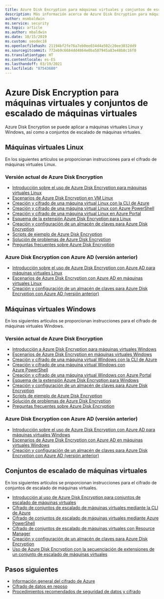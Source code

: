 ```yaml
---
title: Azure Disk Encryption para máquinas virtuales y conjuntos de escalado de máquinas virtuales
description: Más información acerca de Azure Disk Encryption para máquinas virtuales (VM) y conjuntos de escalado de VM. Azure Disk Encryption funciona para VM Linux y Windows.
author: msmbaldwin
ms.service: security
ms.topic: article
ms.author: mbaldwin
ms.date: 10/15/2019
ms.custom: seodec18
ms.openlocfilehash: 21194bf2fe76a7eb0ee034d4a502c20ee3032dd9
ms.sourcegitcommit: 772eb9c6684dd4864e0ba507945a83e48b8c16f0
ms.translationtype: HT
ms.contentlocale: es-ES
ms.lasthandoff: 03/19/2021
ms.locfileid: "87543680"
---
```

# <a name="azure-disk-encryption-for-virtual-machines-and-virtual-machine-scale-sets"></a>Azure Disk Encryption para máquinas virtuales y conjuntos de escalado de máquinas virtuales

Azure Disk Encryption se puede aplicar a máquinas virtuales Linux y Windows, así como a conjuntos de escalado de máquinas virtuales. 

## <a name="linux-virtual-machines"></a>Máquinas virtuales Linux

En los siguientes artículos se proporcionan instrucciones para el cifrado de máquinas virtuales Linux.

### <a name="current-version-of-azure-disk-encryption"></a>Versión actual de Azure Disk Encryption

- [Introducción sobre el uso de Azure Disk Encryption para máquinas virtuales Linux](../../virtual-machines/linux/disk-encryption-overview.md)
- [Escenarios de Azure Disk Encryption en VM Linux](../../virtual-machines/linux/disk-encryption-linux.md)
- [Creación y cifrado de una máquina virtual Linux con la CLI de Azure](../../virtual-machines/linux/disk-encryption-cli-quickstart.md)
- [Creación y cifrado de una máquina virtual Linux con Azure PowerShell](../../virtual-machines/linux/disk-encryption-powershell-quickstart.md)
- [Creación y cifrado de una máquina virtual Linux en Azure Portal](../../virtual-machines/linux/disk-encryption-portal-quickstart.md)
- [Esquema de la extensión Azure Disk Encryption para Linux](../../virtual-machines/extensions/azure-disk-enc-linux.md)
- [Creación y configuración de un almacén de claves para Azure Disk Encryption](../../virtual-machines/linux/disk-encryption-key-vault.md)
- [Scripts de ejemplo de Azure Disk Encryption](../../virtual-machines/linux/disk-encryption-sample-scripts.md)
- [Solución de problemas de Azure Disk Encryption](../../virtual-machines/linux/disk-encryption-troubleshooting.md)
- [Preguntas frecuentes sobre Azure Disk Encryption](../../virtual-machines/linux/disk-encryption-faq.md)

### <a name="azure-disk-encryption-with-azure-ad-previous-version"></a>Azure Disk Encryption con Azure AD (versión anterior)

- [Introducción sobre el uso de Azure Disk Encryption con Azure AD para máquinas virtuales Linux](../../virtual-machines/linux/disk-encryption-overview-aad.md)
- [Escenarios de Azure Disk Encryption con Azure AD en máquinas virtuales Linux](../../virtual-machines/linux/disk-encryption-linux.md)
- [Creación y configuración de un almacén de claves para Azure Disk Encryption con Azure AD (versión anterior)](../../virtual-machines/linux/disk-encryption-key-vault-aad.md)

## <a name="windows-virtual-machines"></a>Máquinas virtuales Windows

En los siguientes artículos se proporcionan instrucciones para el cifrado de máquinas virtuales Windows.

### <a name="current-version-of-azure-disk-encryption"></a>Versión actual de Azure Disk Encryption

- [Introducción a Azure Disk Encryption para máquinas virtuales Windows](../../virtual-machines/windows/disk-encryption-overview.md)
- [Escenarios de Azure Disk Encryption en máquinas virtuales Windows](../../virtual-machines/windows/disk-encryption-windows.md)
- [Creación y cifrado de una máquina virtual Windows con la CLI de Azure](../../virtual-machines/windows/disk-encryption-cli-quickstart.md)
- [Creación y cifrado de una máquina virtual Windows con Azure PowerShell](../../virtual-machines/windows/disk-encryption-powershell-quickstart.md)
- [Creación y cifrado de una máquina virtual Windows con Azure Portal](../../virtual-machines/windows/disk-encryption-portal-quickstart.md)
- [Esquema de la extensión Azure Disk Encryption para Windows](../../virtual-machines/extensions/azure-disk-enc-windows.md)
- [Creación y configuración de un almacén de claves para Azure Disk Encryption](../../virtual-machines/windows/disk-encryption-key-vault.md)
- [Scripts de ejemplo de Azure Disk Encryption](../../virtual-machines/windows/disk-encryption-sample-scripts.md)
- [Solución de problemas de Azure Disk Encryption](../../virtual-machines/windows/disk-encryption-troubleshooting.md)
- [Preguntas frecuentes sobre Azure Disk Encryption](../../virtual-machines/windows/disk-encryption-faq.md)

### <a name="azure-disk-encryption-with-azure-ad-previous-version"></a>Azure Disk Encryption con Azure AD (versión anterior)

- [Introducción sobre el uso de Azure Disk Encryption con Azure AD para máquinas virtuales Windows](../../virtual-machines/windows/disk-encryption-overview-aad.md)
- [Escenarios de Azure Disk Encryption con Azure AD en máquinas virtuales Windows](../../virtual-machines/windows/disk-encryption-windows.md)
- [Creación y configuración de un almacén de claves para Azure Disk Encryption con Azure AD (versión anterior)](../../virtual-machines/windows/disk-encryption-key-vault-aad.md)

## <a name="virtual-machine-scale-sets"></a>Conjuntos de escalado de máquinas virtuales

En los siguientes artículos se proporcionan instrucciones para el cifrado de conjuntos de escalado de máquinas virtuales.

- [Introducción al uso de Azure Disk Encryption para conjuntos de escalado de máquinas virtuales](../../virtual-machine-scale-sets/disk-encryption-overview.md) 
- [Cifrado de conjuntos de escalado de máquinas virtuales mediante la CLI de Azure](../../virtual-machine-scale-sets/disk-encryption-cli.md) 
- [Cifrado de conjuntos de escalado de máquinas virtuales mediante Azure PowerShell](../../virtual-machine-scale-sets/disk-encryption-powershell.md)
- [Cifrado de conjuntos de escalado de máquinas virtuales con Resource Manager](../../virtual-machine-scale-sets/disk-encryption-azure-resource-manager.md)
- [Creación y configuración de un almacén de claves para Azure Disk Encryption](../../virtual-machine-scale-sets/disk-encryption-key-vault.md)
- [Uso de Azure Disk Encryption con la secuenciación de extensiones de un conjunto de escalado de máquinas virtuales](../../virtual-machine-scale-sets/disk-encryption-extension-sequencing.md)

## <a name="next-steps"></a>Pasos siguientes

- [Información general del cifrado de Azure](encryption-overview.md)
- [Cifrado de datos en reposo](encryption-atrest.md)
- [Procedimientos recomendados de seguridad de datos y cifrado](data-encryption-best-practices.md)
